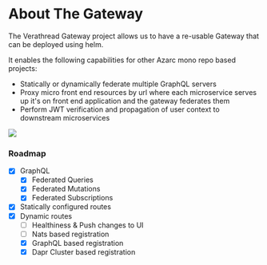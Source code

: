 # About The Gateway

The Verathread Gateway project allows us to have a re-usable Gateway that can be deployed using helm.

It enables the following capabilities for other Azarc mono repo based projects:


- Statically or dynamically federate multiple GraphQL servers
- Proxy micro front end resources by url where each microservice serves up it's on front end application and the gateway federates them
- Perform JWT verification and propagation of user context to downstream microservices

![](static/gateway.drawio)


### Roadmap

- [x] GraphQL
    * [x] Federated Queries
    * [x] Federated Mutations
    * [x] Federated Subscriptions
- [x] Statically configured routes
- [x] Dynamic routes
    - [ ] Healthiness & Push changes to UI
    - [ ] Nats based registration
    - [x] GraphQL based registration
    - [x] Dapr Cluster based registration
